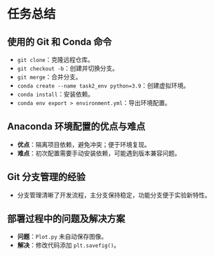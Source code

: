 # 任务总结

## 使用的 Git 和 Conda 命令
- `git clone`：克隆远程仓库。
- `git checkout -b`：创建并切换分支。
- `git merge`：合并分支。
- `conda create --name task2_env python=3.9`：创建虚拟环境。
- `conda install`：安装依赖。
- `conda env export > environment.yml`：导出环境配置。

## Anaconda 环境配置的优点与难点
- **优点**：隔离项目依赖，避免冲突；便于环境复现。
- **难点**：初次配置需要手动安装依赖，可能遇到版本兼容问题。

## Git 分支管理的经验
- 分支管理清晰了开发流程，主分支保持稳定，功能分支便于实验新特性。

## 部署过程中的问题及解决方案
- **问题**：`Plot.py` 未自动保存图像。
- **解决**：修改代码添加 `plt.savefig()`。
